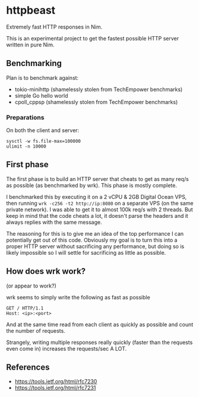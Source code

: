 # httpbeast

Extremely fast HTTP responses in Nim.

This is an experimental project to get the fastest possible HTTP server written
in pure Nim.

## Benchmarking

Plan is to benchmark against:

* tokio-minihttp (shamelessly stolen from TechEmpower benchmarks)
* simple Go hello world
* cpoll_cppsp (shamelessly stolen from TechEmpower benchmarks)

### Preparations

On both the client and server:

```
sysctl -w fs.file-max=100000
ulimit -n 10000
```

## First phase

The first phase is to build an HTTP server that cheats to get as many req/s as
possible (as benchmarked by wrk).
This phase is mostly complete.

I benchmarked this by executing it on a 2 vCPU & 2GB Digital Ocean VPS, then
running `wrk -c256 -t2 http://ip:8080` on a separate VPS (on the same
private network).
I was able to get it to almost 100k req/s with 2 threads. But keep in mind that
the code cheats a lot, it doesn't parse the headers and it always replies with
the same message.

The reasoning for this is to give me an idea of the top performance I can
potentially get out of this code. Obviously my goal is to turn this into a
proper HTTP server without sacrificing any performance, but doing so is
likely impossible so I will settle for sacrificing as little as possible.

## How does wrk work?

(or appear to work?)

wrk seems to simply write the following as fast as possible

```
GET / HTTP/1.1
Host: <ip>:<port>
```

And at the same time read from each client as quickly as possible and count
the number of requests.

Strangely, writing multiple responses really quickly (faster than the
requests even come in) increases the requests/sec A LOT.

## References

- https://tools.ietf.org/html/rfc7230
- https://tools.ietf.org/html/rfc7231